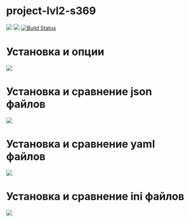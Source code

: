 # project-lvl2-s369
<a href="https://codeclimate.com/github/svyborov/project-lvl2-s369/maintainability"><img src="https://api.codeclimate.com/v1/badges/6d3b839b200ee547837b/maintainability" /></a>
<a href="https://codeclimate.com/github/svyborov/project-lvl2-s369/test_coverage"><img src="https://api.codeclimate.com/v1/badges/6d3b839b200ee547837b/test_coverage" /></a>
[![Build Status](https://travis-ci.org/svyborov/project-lvl2-s369.svg?branch=master)](https://travis-ci.org/svyborov/project-lvl2-s369)

# Установка и опции
<a href="https://asciinema.org/a/4cBK4RTXnXnayjZBJPa9P07w0" target="_blank"><img src="https://asciinema.org/a/4cBK4RTXnXnayjZBJPa9P07w0.svg" /></a>

# Установка и сравнение json файлов
<a href="https://asciinema.org/a/DG7eRpvSvahK1nMhtbV958e9s" target="_blank"><img src="https://asciinema.org/a/DG7eRpvSvahK1nMhtbV958e9s.svg" /></a>

# Установка и сравнение yaml файлов
<a href="https://asciinema.org/a/qCS4BZr5qDzOHCcWsVo982PqY" target="_blank"><img src="https://asciinema.org/a/qCS4BZr5qDzOHCcWsVo982PqY.svg" /></a>

# Установка и сравнение ini файлов
<a href="https://asciinema.org/a/cj8UF7JiYgfVL11n6y7cKV9iv" target="_blank"><img src="https://asciinema.org/a/cj8UF7JiYgfVL11n6y7cKV9iv.svg" /></a>
